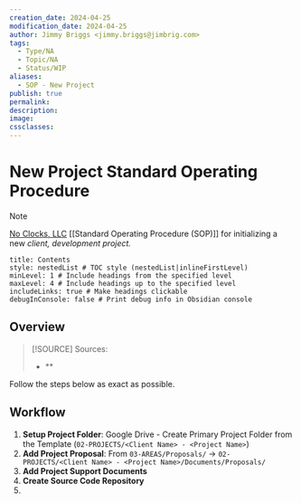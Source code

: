 ```yaml
---
creation_date: 2024-04-25
modification_date: 2024-04-25
author: Jimmy Briggs <jimmy.briggs@jimbrig.com>
tags:
  - Type/NA
  - Topic/NA
  - Status/WIP
aliases:
  - SOP - New Project
publish: true
permalink:
description:
image:
cssclasses:
---
```


# New Project Standard Operating Procedure

> [!NOTE]
> [No Clocks, LLC](https://github.com/noclocks) [[Standard Operating Procedure (SOP)]] for initializing a new *client, development project.*

```table-of-contents
title: Contents 
style: nestedList # TOC style (nestedList|inlineFirstLevel)
minLevel: 1 # Include headings from the specified level
maxLevel: 4 # Include headings up to the specified level
includeLinks: true # Make headings clickable
debugInConsole: false # Print debug info in Obsidian console
```

## Overview

> [!SOURCE] Sources:
> - **

Follow the steps below as exact as possible.

## Workflow

1. **Setup Project Folder**: Google Drive - Create Primary Project Folder from the Template (`02-PROJECTS/<Client Name> - <Project Name>`)
2. **Add Project Proposal**: From `03-AREAS/Proposals/` -> `02-PROJECTS/<Client Name> - <Project Name>/Documents/Proposals/`
3. **Add Project Support Documents**
4. **Create Source Code Repository**
5. 